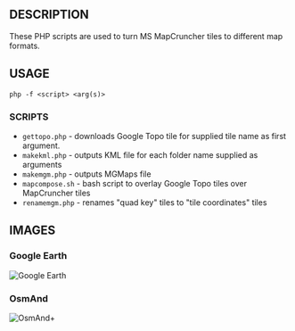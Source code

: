 ## DESCRIPTION

These PHP scripts are used to turn MS MapCruncher tiles to 
different map formats.

## USAGE

    php -f <script> <arg(s)>

### SCRIPTS

- `gettopo.php` - downloads Google Topo tile for supplied tile name as first argument.
- `makekml.php` - outputs KML file for each folder name supplied as arguments
- `makemgm.php` - outputs MGMaps file
- `mapcompose.sh` - bash script to overlay Google Topo tiles over MapCruncher tiles
- `renamemgm.php` - renames "quad key" tiles to "tile coordinates" tiles

## IMAGES

### Google Earth

![Google Earth](https://github.com/user-attachments/assets/5ec4acf8-8653-496f-a41d-ad9f4cf2c5cf)

### OsmAnd

![OsmAnd+](https://github.com/user-attachments/assets/96456c5e-4dbc-40c1-8344-592f0265d14a)
